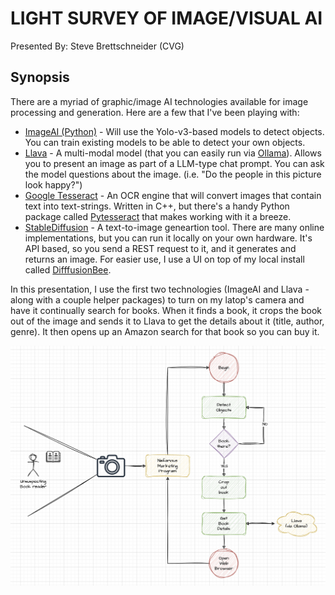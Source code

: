# LIGHT SURVEY OF IMAGE/VISUAL AI #
Presented By: Steve Brettschneider (CVG)

## Synopsis ##
There are a myriad of graphic/image AI technologies available for image processing
and generation.  Here are a few that I've been playing with:

* [ImageAI (Python)](https://github.com/OlafenwaMoses/ImageAI) - Will use the
  Yolo-v3-based models to detect objects.  You can train existing models to be
  able to detect your own objects.
* [Llava](https://www.microsoft.com/en-us/research/project/llava-large-language-and-vision-assistant/) -
  A multi-modal model (that you can easily run via [Ollama](https://ollama.com)).  Allows you to present
  an image as part of a LLM-type chat prompt.  You can ask the model questions about the image. (i.e.
  "Do the people in this picture look happy?")
* [Google Tesseract](https://github.com/tesseract-ocr/tesseract) - An OCR engine that will convert images
  that contain text into text-strings.  Written in C++, but there's a handy Python package called
  [Pytesseract](https://pypi.org/project/pytesseract/) that makes working with it a breeze.
* [StableDiffusion](https://github.com/Stability-AI/StableDiffusion) - A text-to-image geneartion tool.
  There are many online implementations, but you can run it locally on your own hardware.  It's API based,
  so you send a REST request to it, and it generates and returns an image.  For easier use, I use a UI on
  top of my local install called [DifffusionBee](https://diffusionbee.com/download).

In this presentation, I use the first two technologies (ImageAI and Llava - along with a couple helper
packages) to  turn on my latop's camera and have it continually search for books.  When it finds a book,
it crops the book out of the image and sends it to Llava to get the details about it (title, author, genre).
It then opens up an Amazon search for that book so you can buy it.

![Flowchart](./etc/flowchart.png)
